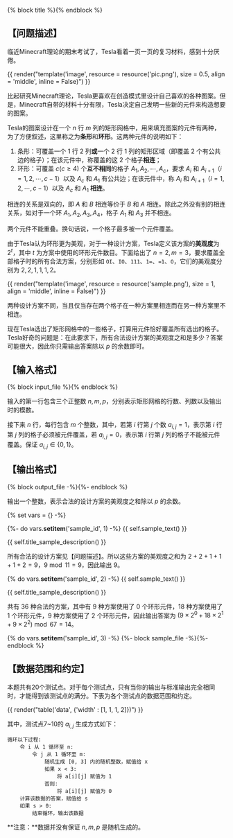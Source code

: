 ﻿{% block title %}{% endblock %}

## 【问题描述】

临近Minecraft理论的期末考试了，Tesla看着一页一页的复习材料，感到十分厌倦。

{{ render("template('image', resource = resource('pic.png'), size = 0.5, align = 'middle', inline = False)") }}

比起研究Minecraft理论，Tesla更喜欢在创造模式里设计自己喜欢的各种图案。但是，Minecraft自带的材料十分有限，Tesla决定自己发明一些新的元件来构造想要的图案。

Tesla的图案设计在一个 $n$ 行 $m$ 列的矩形网格中，用来填充图案的元件有两种，为了方便叙述，这里称之为**条形**和**环形**。这两种元件的说明如下：

1. 条形：可覆盖一个 $1$ 行 $2$ 列**或**一个 $2$ 行 $1$ 列的矩形区域（即覆盖 $2$ 个有公共边的格子）；在该元件中，称覆盖的这 $2$ 个格子**相连**；
2. 环形：可覆盖 $c(c\ge 4)$ 个**互不相同**的格子 $A_1,A_2,\cdots,A_c$，要求 $A_i$ 和 $A_{i+1}$（$i=1,2,\cdots,c-1$）以及 $A_c$ 和 $A_1$ 有公共边；在该元件中，称 $A_i$ 和 $A_{i+1}$（$i=1,2,\cdots,c-1$）以及 $A_c$ 和 $A_1$ **相连**。

相连的关系是双向的，即 $A$ 和 $B$ 相连等价于 $B$ 和 $A$ 相连。除此之外没有别的相连关系，如对于一个环 $A_1,A_2,A_3,A_4$，格子 $A_1$ 和 $A_3$ 并不相连。

两个元件不能重叠。换句话说，一个格子最多被一个元件覆盖。

由于Tesla认为环形更为美观，对于一种设计方案，Tesla定义该方案的**美观度**为 $2^t$，其中 $t$ 为方案中使用的环形元件数目。下面给出了 $n=2,m=3$，要求覆盖全部格子时的所有合法方案，分别形如 `OI`、`IO`、`111`、`1=`、`=1`、`O`，它们的美观度分别为 $2,2,1,1,1,2$。

{{ render("template('image', resource = resource('sample.png'), size = 1, align = 'middle', inline = False)") }}

两种设计方案不同，当且仅当存在两个格子在一种方案里相连而在另一种方案里不相连。

现在Tesla选出了矩形网格中的一些格子，打算用元件恰好覆盖所有选出的格子。Tesla好奇的问题是：在此要求下，所有合法设计方案的美观度之和是多少？答案可能很大，因此你只需输出答案除以 $p$ 的余数即可。

## 【输入格式】

{% block input_file %}{% endblock %}

输入的第一行包含三个正整数 $n,m,p$，分别表示矩形网格的行数、列数以及输出时的模数。

接下来 $n$ 行，每行包含 $m$ 个整数，其中，若第 $i$ 行第 $j$ 个数 $a_{i,j}=1$，表示第 $i$ 行第 $j$ 列的格子必须被元件覆盖，若 $a_{i,j}=0$，表示第 $i$ 行第 $j$ 列的格子不能被元件覆盖。保证 $a_{i,j}\in\{0,1\}$。

## 【输出格式】

{% block output_file -%}{%- endblock %}

输出一个整数，表示合法的设计方案的美观度之和除以 $p$ 的余数。

{% set vars = {} -%}

{%- do vars.__setitem__('sample_id', 1) -%}
{{ self.sample_text() }}

{{ self.title_sample_description() }}

所有合法的设计方案见【问题描述】。所以这些方案的美观度之和为 $2+2+1+1+1+2=9$，$9\bmod 11=9$，因此输出 $9$。

{% do vars.__setitem__('sample_id', 2) -%}
{{ self.sample_text() }}

{{ self.title_sample_description() }}

共有 $36$ 种合法的方案，其中有 $9$ 种方案使用了 $0$ 个环形元件，$18$ 种方案使用了 $1$ 个环形元件，$9$ 种方案使用了 $2$ 个环形元件，因此输出答案为 $(9\times 2^0+18\times 2^1+9\times 2^2)\bmod 67=14$。

{% do vars.__setitem__('sample_id', 3) -%}
{%- block sample_file -%}{%- endblock %}

## 【数据范围和约定】

本题共有20个测试点。对于每个测试点，只有当你的输出与标准输出完全相同时，才能得到该测试点的满分。下表为各个测试点的数据范围和约定。

{{ render("table('data', {'width' : [1, 1, 1, 2]})") }}

其中，测试点7~10的 $a_{i,j}$ 生成方式如下：

```
循环以下过程:
    令 i 从 1 循环至 n:
        令 j 从 1 循环至 m:
            随机生成 [0, 3] 内的随机整数，赋值给 x
            如果 x < 3:
                将 a[i][j] 赋值为 1
            否则:
                将 a[i][j] 赋值为 0
    计算该数据的答案，赋值给 s
    如果 s > 0:
        结束循环，输出该数据
```

**注意：**数据并没有保证 $n,m,p$ 是随机生成的。